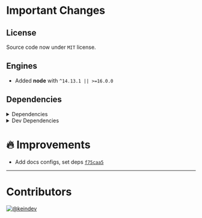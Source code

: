 # Important Changes

## License

Source code now under `MIT` license.

## Engines

- Added **node** with `^14.13.1 || >=16.0.0`

## Dependencies

<details>
<summary>Dependencies</summary>

- Added **[standard-shared-config](https://www.npmjs.com/package/standard-shared-config)** with `^4.0.11`

</details>

<details>
<summary>Dev Dependencies</summary>

- Added **[@tagproject/base-shared-config](https://www.npmjs.com/package/@tagproject/base-shared-config)** with `^2.0.1`
- Added **[@tagproject/vscode-shared-config](https://www.npmjs.com/package/@tagproject/vscode-shared-config)** with `^1.2.0`
- Added **[changelog-guru](https://www.npmjs.com/package/changelog-guru)** with `^4.0.2`
- Added **[cspell](https://www.npmjs.com/package/cspell)** with `^5.15.2`
- Added **[figma-portal](https://www.npmjs.com/package/figma-portal)** with `^0.10.2`
- Added **[husky](https://www.npmjs.com/package/husky)** with `^7.0.4`
- Added **[npm-run-all](https://www.npmjs.com/package/npm-run-all)** with `^4.1.5`
- Added **[prettier](https://www.npmjs.com/package/prettier)** with `^2.5.1`

</details>

# :fire: Improvements

- Add docs configs, set deps [`f75caa5`](https://github.com/tagproject/docs-shared-config/commit/f75caa5a6808c196010906acedf60f1da12783a4)

---

# Contributors

[![@keindev](https://avatars.githubusercontent.com/u/4527292?v=4&s=40)](https://github.com/keindev)
